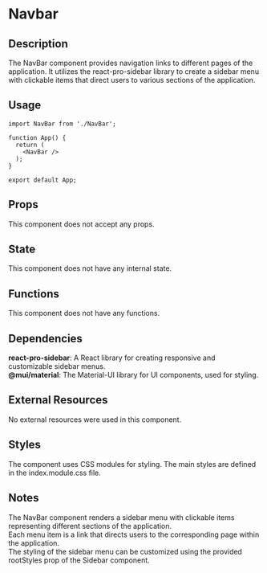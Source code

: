 # Navbar

## Description

The NavBar component provides navigation links to different pages of the application. It utilizes the react-pro-sidebar library to create a sidebar menu with clickable items that direct users to various sections of the application.


## Usage
```
import NavBar from './NavBar';

function App() {
  return (
    <NavBar />
  );
}

export default App;
```


## Props
This component does not accept any props.

## State
This component does not have any internal state.

## Functions
This component does not have any functions.

## Dependencies
**react-pro-sidebar**: A React library for creating responsive and customizable sidebar menus.  
**@mui/material**: The Material-UI library for UI components, used for styling.  

## External Resources
No external resources were used in this component.  

## Styles
The component uses CSS modules for styling. The main styles are defined in the index.module.css file.

## Notes
The NavBar component renders a sidebar menu with clickable items representing different sections of the application.  
Each menu item is a link that directs users to the corresponding page within the application.  
The styling of the sidebar menu can be customized using the provided rootStyles prop of the Sidebar component.  

